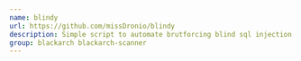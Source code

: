 ```yaml
---
name: blindy
url: https://github.com/missDronio/blindy
description: Simple script to automate brutforcing blind sql injection vulnerabilities.
group: blackarch blackarch-scanner
---
```

